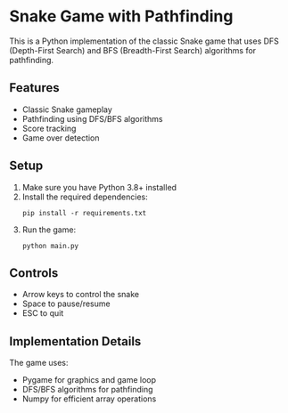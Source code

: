 # Snake Game with Pathfinding

This is a Python implementation of the classic Snake game that uses DFS (Depth-First Search) and BFS (Breadth-First Search) algorithms for pathfinding.

## Features
- Classic Snake gameplay
- Pathfinding using DFS/BFS algorithms
- Score tracking
- Game over detection

## Setup
1. Make sure you have Python 3.8+ installed
2. Install the required dependencies:
   ```
   pip install -r requirements.txt
   ```
3. Run the game:
   ```
   python main.py
   ```

## Controls
- Arrow keys to control the snake
- Space to pause/resume
- ESC to quit

## Implementation Details
The game uses:
- Pygame for graphics and game loop
- DFS/BFS algorithms for pathfinding
- Numpy for efficient array operations 
